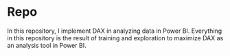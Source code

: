 # Repo
In this repository, I implement DAX in analyzing data in Power BI. Everything in this repository is the result of training and exploration to maximize DAX as an analysis tool in Power BI.
